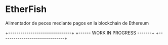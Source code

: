 # EtherFish
Alimentador de peces mediante pagos en la blockchain de Ethereum

+-------------------------------+
+------ WORK IN PROGRESS -------+
+-------------------------------+
